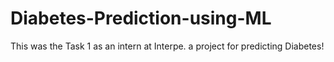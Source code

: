 # Diabetes-Prediction-using-ML
This was the Task 1 as an intern at Interpe. a project for predicting Diabetes!
